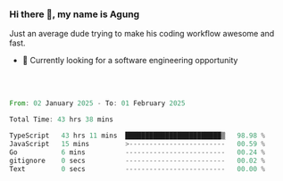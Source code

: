 ### Hi there 👋, my name is Agung
Just an average dude trying to make his coding workflow awesome and fast.

<!--
**agungfir98/agungfir98** is a ✨ _special_ ✨ repository because its `README.md` (this file) appears on your GitHub profile.
-->

- 🔭 Currently looking for a software engineering opportunity
<br/>
<br/>
<!--START_SECTION:waka-->

```rust
From: 02 January 2025 - To: 01 February 2025

Total Time: 43 hrs 38 mins

TypeScript   43 hrs 11 mins  ████████████████████████▒   98.98 %
JavaScript   15 mins         >------------------------   00.59 %
Go           6 mins          -------------------------   00.24 %
gitignore    0 secs          -------------------------   00.02 %
Text         0 secs          -------------------------   00.00 %
```

<!--END_SECTION:waka-->
